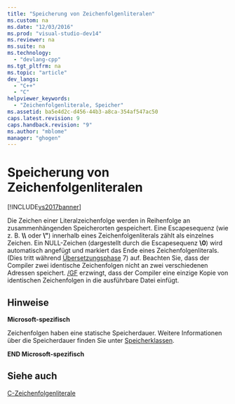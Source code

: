```yaml
---
title: "Speicherung von Zeichenfolgenliteralen"
ms.custom: na
ms.date: "12/03/2016"
ms.prod: "visual-studio-dev14"
ms.reviewer: na
ms.suite: na
ms.technology: 
  - "devlang-cpp"
ms.tgt_pltfrm: na
ms.topic: "article"
dev_langs: 
  - "C++"
  - "C"
helpviewer_keywords: 
  - "Zeichenfolgenliterale, Speicher"
ms.assetid: ba5e4d2c-d456-44b3-a8ca-354af547ac50
caps.latest.revision: 9
caps.handback.revision: "9"
ms.author: "mblome"
manager: "ghogen"
---
```

# Speicherung von Zeichenfolgenliteralen
[!INCLUDE[vs2017banner](../assembler/inline/includes/vs2017banner.md)]

Die Zeichen einer Literalzeichenfolge werden in Reihenfolge an zusammenhängenden Speicherorten gespeichert.  Eine Escapesequenz \(wie z. B. **\\\\** oder **\\"**\) innerhalb eines Zeichenfolgenliterals zählt als einzelnes Zeichen.  Ein NULL\-Zeichen \(dargestellt durch die Escapesequenz **\\0**\) wird automatisch angefügt und markiert das Ende eines Zeichenfolgenliterals. \(Dies tritt während [Übersetzungsphase](../preprocessor/phases-of-translation.md) 7\) auf. Beachten Sie, dass der Compiler zwei identische Zeichenfolgen nicht an zwei verschiedenen Adressen speichert.  [\/GF](../build/reference/gf-eliminate-duplicate-strings.md) erzwingt, dass der Compiler eine einzige Kopie von identischen Zeichenfolgen in die ausführbare Datei einfügt.  
  
## Hinweise  
 **Microsoft\-spezifisch**  
  
 Zeichenfolgen haben eine statische Speicherdauer.  Weitere Informationen über die Speicherdauer finden Sie unter [Speicherklassen](../c-language/c-storage-classes.md).  
  
 **END Microsoft\-spezifisch**  
  
## Siehe auch  
 [C\-Zeichenfolgenliterale](../c-language/c-string-literals.md)